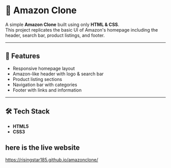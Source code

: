 # 🛒 Amazon Clone

A simple **Amazon Clone** built using only **HTML & CSS**.  
This project replicates the basic UI of Amazon's homepage including the header, search bar, product listings, and footer.  

---

## 🚀 Features
- Responsive homepage layout  
- Amazon-like header with logo & search bar  
- Product listing sections  
- Navigation bar with categories  
- Footer with links and information  

---

## 🛠️ Tech Stack
- **HTML5**  
- **CSS3**  

## here is the live website
https://risingstar185.github.io/amazonclone/
